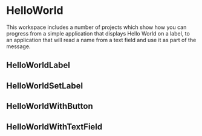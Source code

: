 HelloWorld
==========

This workspace includes a number of projects which show how you can progress from a simple application that displays Hello World on a label, to an application that will read a name from a text field and use it as part of the message. 

HelloWorldLabel
---------------

HelloWorldSetLabel
------------------

HelloWorldWithButton
--------------------

HelloWorldWithTextField
-----------------------